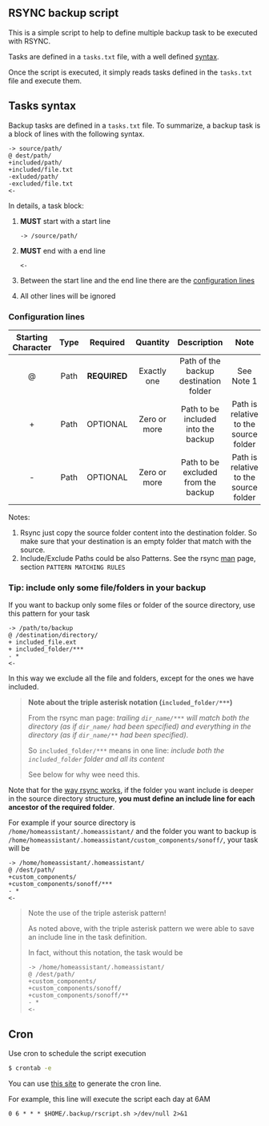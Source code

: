 ## RSYNC backup script
This is a simple script to help to define multiple backup task to be executed with RSYNC.

Tasks are defined in a `tasks.txt` file, with a well defined [syntax](#task-syntax).

Once the script is executed, it simply reads tasks defined in the `tasks.txt` file and execute them.


## Tasks syntax
Backup tasks are defined in a `tasks.txt` file. To summarize, a backup task is a block of lines with the following syntax.

```
-> source/path/
@ dest/path/
+included/path/
+included/file.txt
-exluded/path/
-excluded/file.txt
<-
```

In details, a task block:

1. **MUST** start with a start line

    ```
    -> /source/path/
    ```

2. **MUST** end with a end line

    ```
    <-
    ```

3. Between the start line and the end line there are the [configuration lines](#configuration-lines)

4. All other lines will be ignored

### Configuration lines

| **Starting Character** | **Type** | **Required** | **Quantity** |            **Description**            |                **Note**               |
|:----------------------:|:--------:|:------------:|:------------:|:-------------------------------------:|:-------------------------------------:|
|            @           | Path     | **REQUIRED** | Exactly one  | Path of the backup destination folder | See Note 1                        |
|            +           | Path   | OPTIONAL     | Zero or more | Path to be included into the backup   | Path is relative to the source folder |
|            -           | Path     | OPTIONAL     | Zero or more | Path to be excluded from the backup   | Path is relative to the source folder |

Notes:

1. Rsync just copy the source folder content into the destination folder. So make sure that your destination is an empty folder that match with the source.
2. Include/Exclude Paths could be also Patterns. See the rsync [man](https://man.cx/rsync(1)) page, section `PATTERN MATCHING RULES`

### Tip: include only some file/folders in your backup
If you want to backup only some files or folder of the source directory, use this pattern for your task

```
-> /path/to/backup
@ /destination/directory/
+ included_file.ext
+ included_folder/***
- *
<-
```

In this way we exclude all the file and folders, except for the ones we have included.

> **Note about the triple asterisk notation (`included_folder/***`)**
>
> From the rsync man page: *trailing `dir_name/***` will match both the directory (as if `dir_name/` had been specified) and everything in the directory (as if `dir_name/**` had been specified)*.
>
> So `included_folder/***` means in one line: *include both the `included_folder` folder and all its content*
>
> See below for why wee need this. 


Note that for the [way rsync works](https://stackoverflow.com/a/15701772), if the folder you want include is deeper in the source directory structure, **you must define an include line for each ancestor of the required folder**.

For example if your source directory is `/home/homeassistant/.homeassistant/` and the folder you want to backup is `/home/homeassistant/.homeassistant/custom_components/sonoff/`, your task will be

```
-> /home/homeassistant/.homeassistant/
@ /dest/path/
+custom_components/
+custom_components/sonoff/***
- *
<-
```

> Note the use of the triple asterisk pattern!
>
> As noted above, with the triple asterisk pattern we were able to save an include line in the task definition.
>
> In fact, without this notation, the task would be
> ```
> -> /home/homeassistant/.homeassistant/
> @ /dest/path/
> +custom_components/
> +custom_components/sonoff/
> +custom_components/sonoff/**
> - *
> <-
> ```

## Cron
Use cron to schedule the script execution

```sh
$ crontab -e
```

You can use [this site](https://crontab.guru) to generate the cron line. 

For example, this line will execute the script each day at 6AM

```
0 6 * * * $HOME/.backup/rscript.sh >/dev/null 2>&1
```